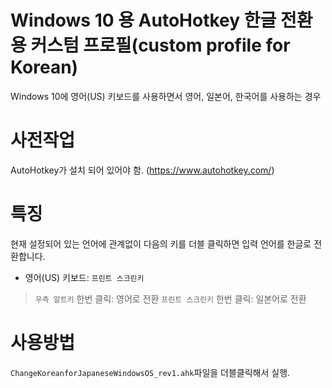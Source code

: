 # Windows 10 용 AutoHotkey 한글 전환용 커스텀 프로필(custom profile for Korean)
Windows 10에 영어(US) 키보드를 사용하면서 영어, 일본어, 한국어를 사용하는 경우

# 사전작업
AutoHotkey가 설치 되어 있어야 함. (https://www.autohotkey.com/)

# 특징
현재 설정되어 있는 언어에 관계없이 다음의 키를 더블 클릭하면 입력 언어를 한글로 전환합니다.
* 영어(US) 키보드: `프린트 스크린키`
> `우측 알트키` 한번 클릭: 영어로 전환
> `프린트 스크린키` 한번 클릭: 일본어로 전환

# 사용방법
`ChangeKoreanforJapaneseWindowsOS_rev1.ahk`파일을 더블클릭해서 실행.
